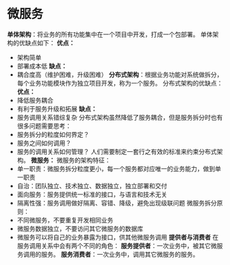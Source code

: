 # 微服务
**单体架构**：将业务的所有功能集中在一个项目中开发，打成一个包部署。
单体架构的优缺点如下：
**优点：**
* 架构简单
* 部署成本低
**缺点：**
* 耦合度高（维护困难，升级困难）
**分布式架构**：根据业务功能对系统做拆分，每个业务功能模块作为独立项目开发，称为一个服务。
分布式架构的优缺点：
**优点：**
* 降低服务耦合
* 有利于服务升级和拓展
**缺点：**
* 服务调用关系错综复杂
分布式架构虽然降低了服务耦合，但是服务拆分时也有很多问题需要思考：
* 服务拆分的粒度如何界定？
* 服务之间如何调用？
* 服务的调用关系如何管理？
人们需要制定一套行之有效的标准来约束分布式架构。
**微服务：**
微服务的架构特征：
* 单一职责：微服务拆分粒度更小，每一个服务都对应唯一的业务能力，做到单一职责
* 自治：团队独立、技术独立、数据独立，独立部署和交付
* 面向服务：服务提供统一标准的接口，与语言和技术无关
* 隔离性强：服务调用做好隔离、容错、降级，避免出现级联问题
微服务拆分原则：
* 不同微服务，不要重复开发相同业务
* 微服务数据独立，不要访问其它微服务的数据库
* 微服务可以将自己的业务暴露为接口，供其他微服务调用
**提供者与消费者**
在服务调用关系中会有两个不同的角色：
**服务提供者**：一次业务中，被其它微服务调用的服务。
**服务消费者**：一次业务中，调用其它微服务的服务。